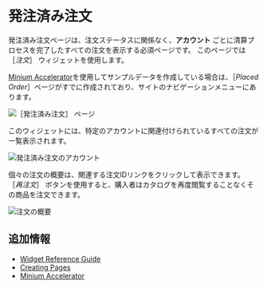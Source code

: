 # 発注済み注文

発注済み注文ページは、注文ステータスに関係なく、**アカウント** ごとに清算プロセスを完了したすべての注文を表示する必須ページです。 このページでは ［_注文_］ ウィジェットを使用します。

[Minium Accelerator](../../starting-a-store/using-the-minium-accelerator-to-jump-start-your-b2b-store.md)を使用してサンプルデータを作成している場合は、［_Placed Order_］ページがすでに作成されており、サイトのナビゲーションメニューにあります。

![［発注済み注文］ ページ](./placed-orders/images/01.png)

このウィジェットには、特定のアカウントに関連付けられているすべての注文が一覧表示されます。

![発注済み注文のアカウント](./placed-orders/images/02.png)

個々の注文の概要は、関連する注文IDリンクをクリックして表示できます。 ［_再注文_］ ボタンを使用すると、購入者はカタログを再度閲覧することなくその商品を注文できます。

![注文の概要](./placed-orders/images/03.png)

## 追加情報

* [Widget Reference Guide](../liferay-commerce-widgets/widget-reference.md)
* [Creating Pages](https://help.liferay.com/hc/en-us/articles/360018171291-Creating-Pages)
* [Minium Accelerator](../../starting-a-store/using-the-minium-accelerator-to-jump-start-your-b2b-store.md)
